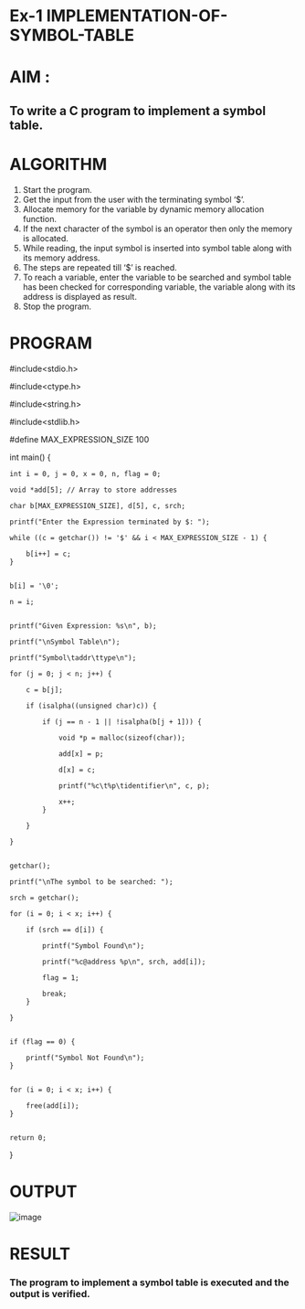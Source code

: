 # Ex-1 IMPLEMENTATION-OF-SYMBOL-TABLE
# AIM :
## To write a C program to implement a symbol table.
# ALGORITHM
1.	Start the program.
2.	Get the input from the user with the terminating symbol ‘$’.
3.	Allocate memory for the variable by dynamic memory allocation function.
4.	If the next character of the symbol is an operator then only the memory is allocated.
5.	While reading, the input symbol is inserted into symbol table along with its memory address.
6.	The steps are repeated till ‘$’ is reached.
7.	To reach a variable, enter the variable to be searched and symbol table has been checked for corresponding variable, the variable along with its address is displayed as result.
8.	Stop the program. 
# PROGRAM

#include<stdio.h>

#include<ctype.h>

#include<string.h>

#include<stdlib.h>

#define MAX_EXPRESSION_SIZE 100

int main() {

    int i = 0, j = 0, x = 0, n, flag = 0;
    
    void *add[5]; // Array to store addresses
    
    char b[MAX_EXPRESSION_SIZE], d[5], c, srch;
    
    printf("Enter the Expression terminated by $: ");
    
    while ((c = getchar()) != '$' && i < MAX_EXPRESSION_SIZE - 1) {
    
        b[i++] = c;
    }
    
    
    b[i] = '\0'; 
    
    n = i; 
    
    
    printf("Given Expression: %s\n", b);
    
    printf("\nSymbol Table\n");
    
    printf("Symbol\taddr\ttype\n");
    
    for (j = 0; j < n; j++) {
    
        c = b[j];
        
        if (isalpha((unsigned char)c)) { 
        
            if (j == n - 1 || !isalpha(b[j + 1])) { 
            
                void *p = malloc(sizeof(char));
                
                add[x] = p; 
                
                d[x] = c; 
                
                printf("%c\t%p\tidentifier\n", c, p);
                
                x++;
            }
            
        }
        
    }
    
    
    getchar();
    
    printf("\nThe symbol to be searched: ");
    
    srch = getchar();
    
    for (i = 0; i < x; i++) {
    
        if (srch == d[i]) {
        
            printf("Symbol Found\n");
            
            printf("%c@address %p\n", srch, add[i]);
            
            flag = 1;
            
            break;
        }
        
    }
    
    
    if (flag == 0) {
    
        printf("Symbol Not Found\n");
    }
    
    
    for (i = 0; i < x; i++) {
    
        free(add[i]);
    }
    
    
    return 0;
}



# OUTPUT

![image](https://github.com/user-attachments/assets/0c1f8ab2-7816-4c98-826f-b0b41201a24e)

# RESULT
### The program to implement a symbol table is executed and the output is verified.

